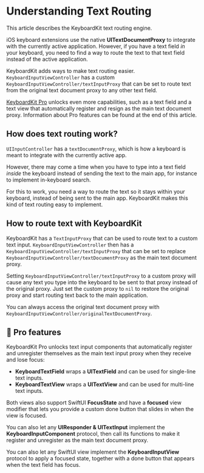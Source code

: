 # Understanding Text Routing

This article describes the KeyboardKit text routing engine.

iOS keyboard extensions use the native **UITextDocumentProxy** to integrate with the currently active application. However, if you have a text field *in* your keyboard, you need to find a way to route the text to that text field instead of the active application.  

KeyboardKit adds ways to make text routing easier. ``KeyboardInputViewController`` has a custom ``KeyboardInputViewController/textInputProxy`` that can be set to route text from the original text document proxy to any other text field.

[KeyboardKit Pro][Pro] unlocks even more capabilities, such as a text field and a text view that automatically register and resign as the main text document proxy. Information about Pro features can be found at the end of this article.



## How does text routing work?

`UIInputController` has a `textDocumentProxy`, which is how a keyboard is meant to integrate with the currently active app. 

However, there may come a time when you have to type into a text field *inside* the keyboard instead of sending the text to the main app, for instance to implement in-keyboard search. 

For this to work, you need a way to route the text so it stays within your keyboard, instead of being sent to the main app. KeyboardKit makes this kind of text routing easy to implement.



## How to route text with KeyboardKit

KeyboardKit has a ``TextInputProxy`` that can be used to route text to a custom text input. ``KeyboardInputViewController`` then has a ``KeyboardInputViewController/textInputProxy`` that can be set to replace ``KeyboardInputViewController/textDocumentProxy`` as the main text document proxy.

Setting ``KeyboardInputViewController/textInputProxy`` to a custom proxy will cause any text you type into the keyboard to be sent to that proxy instead of the original proxy. Just set the custom proxy to `nil` to restore the original proxy and start routing text back to the main application.  

You can always access the original text document proxy with ``KeyboardInputViewController/originalTextDocumentProxy``.



## 👑 Pro features

KeyboardKit Pro unlocks text input components that automatically register and unregister themselves as the main text input proxy when they receive and lose focus:

* **KeyboardTextField** wraps a **UITextField** and can be used for single-line text inputs.
* **KeyboardTextView** wraps a **UITextView** and can be used for multi-line text inputs.

Both views also support SwiftUI **FocusState** and have a **focused** view modifier that lets you provide a custom done button that slides in when the view is focused.

You can also let any **UIResponder & UITextInput** implement the **KeyboardInputComponent** protocol, then call its functions to make it register and unregister as the main text document proxy.

You can also let any SwiftUI view implement the **KeyboardInputView** protocol to apply a focused state, together with a done button that appears when the text field has focus.


[Pro]: https://github.com/KeyboardKit/KeyboardKitPro
